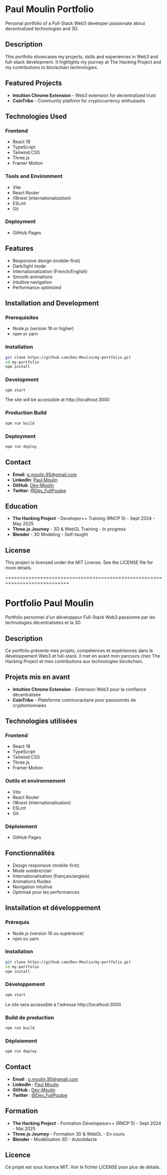 # Paul Moulin Portfolio

Personal portfolio of a Full-Stack Web3 developer passionate about decentralized technologies and 3D.

## Description

This portfolio showcases my projects, skills and experiences in Web3 and full-stack development. It highlights my journey at The Hacking Project and my contributions to blockchain technologies.

## Featured Projects

- **Intuition Chrome Extension** - Web3 extension for decentralized trust
- **CoinTribe** - Community platform for cryptocurrency enthusiasts

## Technologies Used

### Frontend
- React 18
- TypeScript
- Tailwind CSS
- Three.js
- Framer Motion

### Tools and Environment
- Vite
- React Router
- i18next (internationalization)
- ESLint
- Git

### Deployment
- GitHub Pages

## Features

- Responsive design (mobile-first)
- Dark/light mode
- Internationalization (French/English)
- Smooth animations
- Intuitive navigation
- Performance optimized

## Installation and Development

### Prerequisites
- Node.js (version 16 or higher)
- npm or yarn

### Installation
```bash
git clone https://github.com/Dev-Moulin/my-portfolio.git
cd my-portfolio
npm install
```

### Development
```bash
npm start
```
The site will be accessible at http://localhost:3000

### Production Build
```bash
npm run build
```

### Deployment
```bash
npm run deploy
```

## Contact

- **Email**: p.moulin.95@gmail.com
- **LinkedIn**: [Paul Moulin](https://www.linkedin.com/in/paul-moulin-4b130232b)
- **GitHub**: [Dev-Moulin](https://github.com/Dev-Moulin)
- **Twitter**: [@Dev_FullPoulpe](https://x.com/Dev_FullPoulpe)

## Education

- **The Hacking Project** - Developer++ Training (RNCP 5) - Sept 2024 - May 2025
- **Three.js Journey** - 3D & WebGL Training - In progress
- **Blender** - 3D Modeling - Self-taught

## License

This project is licensed under the MIT License. See the LICENSE file for more details.


============================================================================


# Portfolio Paul Moulin

Portfolio personnel d'un développeur Full-Stack Web3 passionné par les technologies décentralisées et la 3D.

## Description

Ce portfolio présente mes projets, compétences et expériences dans le développement Web3 et full-stack. Il met en avant mon parcours chez The Hacking Project et mes contributions aux technologies blockchain.

## Projets mis en avant

- **Intuition Chrome Extension** - Extension Web3 pour la confiance décentralisée
- **CoinTribe** - Plateforme communautaire pour passionnés de cryptomonnaies

## Technologies utilisées

### Frontend
- React 18
- TypeScript
- Tailwind CSS
- Three.js
- Framer Motion

### Outils et environnement
- Vite
- React Router
- i18next (internationalisation)
- ESLint
- Git

### Déploiement
- GitHub Pages

## Fonctionnalités

- Design responsive (mobile-first)
- Mode sombre/clair
- Internationalisation (français/anglais)
- Animations fluides
- Navigation intuitive
- Optimisé pour les performances

## Installation et développement

### Prérequis
- Node.js (version 16 ou supérieure)
- npm ou yarn

### Installation
```bash
git clone https://github.com/Dev-Moulin/my-portfolio.git
cd my-portfolio
npm install
```

### Développement
```bash
npm start
```
Le site sera accessible à l'adresse http://localhost:3000

### Build de production
```bash
npm run build
```

### Déploiement
```bash
npm run deploy
```


## Contact

- **Email** : p.moulin.95@gmail.com
- **LinkedIn** : [Paul Moulin](https://www.linkedin.com/in/paul-moulin-4b130232b)
- **GitHub** : [Dev-Moulin](https://github.com/Dev-Moulin)
- **Twitter** : [@Dev_FullPoulpe](https://x.com/Dev_FullPoulpe)

## Formation

- **The Hacking Project** - Formation Développeur++ (RNCP 5) - Sept 2024 - Mai 2025
- **Three.js Journey** - Formation 3D & WebGL - En cours
- **Blender** - Modélisation 3D - Autodidacte

## Licence

Ce projet est sous licence MIT. Voir le fichier LICENSE pour plus de détails.


